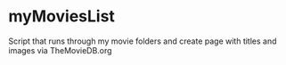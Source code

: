 # myMoviesList

Script that runs through my movie folders and create page with titles and images via TheMovieDB.org
